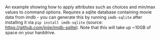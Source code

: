 An example showing how to apply attributes such as choices and min/max values to command options. Requires a sqlite database containing movie data from imdb - you can generate this by running `imdb-sqlite` after installing it via `pip install imdb-sqlite` (source: https://github.com/jojje/imdb-sqlite). Note that this will take up ~10GB of space on your harddrive.